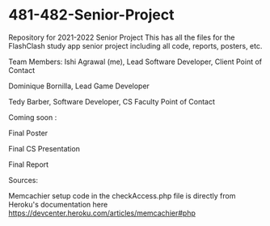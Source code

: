 # 481-482-Senior-Project
Repository for 2021-2022 Senior Project
This has all the files for the FlashClash study app senior project including all code, reports, posters, etc. 

Team Members:
Ishi Agrawal (me), Lead Software Developer, Client Point of Contact

Dominique Bornilla, Lead Game Developer

Tedy Barber, Software Developer, CS Faculty Point of Contact

Coming soon :

Final Poster

Final CS Presentation

Final Report

Sources:

Memcachier setup code in the checkAccess.php file is directly from Heroku's documentation here https://devcenter.heroku.com/articles/memcachier#php
